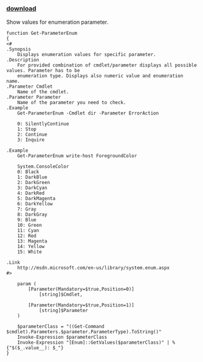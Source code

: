 ﻿---
pid:            1720
poster:         Makovec
title:          
date:           2010-03-24 09:40:34
format:         posh
parent:         0
parent:         0

---

# 

### [download](1720.ps1)

Show values for enumeration parameter.

```posh
function Get-ParameterEnum
{
<#
.Synopsis
    Displays enumeration values for specific parameter.
.Description
    For provided combination of cmdlet/parameter displays all possible values. Parameter has to be
    enumeration type. Displays also numeric value and enumeration name.
.Parameter Cmdlet
    Name of the cmdlet.
.Parameter Parameter
    Name of the parameter you need to check.
.Example
    Get-ParameterEnum -Cmdlet dir -Parameter ErrorAction
    
    0: SilentlyContinue
    1: Stop
    2: Continue
    3: Inquire
    
.Example
    Get-ParameterEnum write-host ForegroundColor
    
    System.ConsoleColor
    0: Black
    1: DarkBlue
    2: DarkGreen
    3: DarkCyan
    4: DarkRed
    5: DarkMagenta
    6: DarkYellow
    7: Gray
    8: DarkGray
    9: Blue
    10: Green
    11: Cyan
    12: Red
    13: Magenta
    14: Yellow
    15: White 
    
.Link
    http://msdn.microsoft.com/en-us/library/system.enum.aspx           
#>

    param (
        [Parameter(Mandatory=$true,Position=0)]
            [string]$Cmdlet,
            
        [Parameter(Mandatory=$true,Position=1)]
            [string]$Parameter
    )

    $parameterClass = "((Get-Command $cmdlet).Parameters.$parameter.ParameterType).ToString()"
    Invoke-Expression $parameterClass
    Invoke-Expression "[Enum]::GetValues($parameterClass)" | % {"$($_.value__): $_"}
}
```
